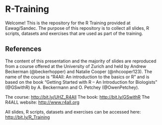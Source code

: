 # R-Training

Welcome! This is the repository for the R Training provided at Eawag/Sandec. The purpose of this repository is to collect all slides, R scripts, datasets and exercises that are used as part of the training. 

## References

The content of this presentation and the majority of slides are reproduced from a course offered at the University of Zurich and held by Andrew Beckerman (@beckerhopper) and Natalie Cooper (@nhcooper123). The name of the course is “R4All: An introduction to the basics or R” and is based on the book “Getting Started with R – An Introduction for Biologists” (@GSwithR) by A. Beckermann and O. Petchey (@OwenPetchey). 

The course: 			  http://bit.ly/UHZ_R4All
The book: 			    http://bit.ly/GSwithR
The R4ALL website: 	http://www.r4all.org

All slides, R scripts, datasets and exercises can be accessed here: 
http://bit.ly/R_Training



